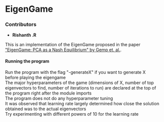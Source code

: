 <h1>
    EigenGame 
</h1>
<h3>
    Contributors
</h3>
<ul>
    <li>
        <strong>Rishanth .R</strong>
    </li>
</ul>
<p>
    This is an implementation of the EigenGame proposed in the paper <a href="https://arxiv.org/abs/2010.00554">"EigenGame: PCA as a Nash Equilibrium" by Gemp et. al.</a>.
</p>
<p>
    <h4>
        Running the program
    </h4>
    Run the program with the flag "-generateX" if you want to generate X before playing the eigengame<br/>
    The major hyperparameters of the game (dimensions of X, number of top eigenvectors to find, number of iterations to run) are declared at the top of the program right after the module imports<br/>
    The program does not do any hyperparameter tuning<br/>
    It was observed that learning rate largely determined how close the solution obtained was to the actual eigenvectors<br/>
    Try experimenting with different powers of 10 for the learning rate<br/>
</p>